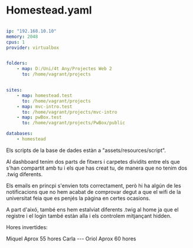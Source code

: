 # Homestead.yaml

```yaml

ip: "192.168.10.10"
memory: 2048
cpus: 1
provider: virtualbox


folders:
    - map: D:/Uni/4t Any/Projectes Web 2
      to: /home/vagrant/projects


sites:
    - map: homestead.test
      to: /home/vagrant/projects
    - map: mvc-intro.test
      to: /home/vagrant/projects/mvc-intro
    - map: pwBox.test
      to: /home/vagrant/projects/PwBox/public

databases:
    - homestead

```

Els scripts de la base de dades estàn a "assets/resources/script".

Al dashboard tenim dos parts de fitxers i carpetes dividits entre els que s'han compartit amb tu i els que has creat tu, de manera que no tenim dos .twig diferents.

Els emails en princpi s'envien tots correctament, però hi ha algún de les notificacions que no hem acabat de comprovar degut a que el wifi de la universitat feia que es penjés la pàgina en certes ocasions.

A part d'aixó, també ens hem estalviat diferents .twig al home ja que el registre i el login també estàn alla i els controlem mitjançant hidden.


Hores invertides:

Miquel Aprox 55 hores 
Carla ---
Oriol  Aprox 60 hores 
